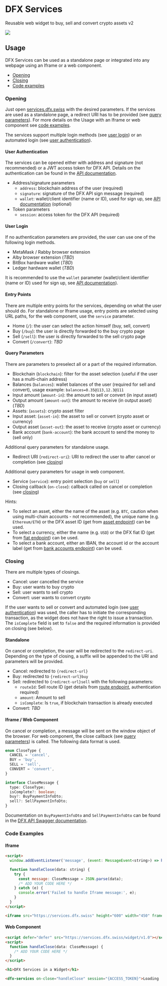 # DFX Services

Reusable web widget to buy, sell and convert crypto assets v2

![ ](https://content.dfx.swiss/img/v1/services/iframe.png)

## Usage

DFX Services can be used as a standalone page or integrated into any webpage using an Iframe or a web component.

- [Opening](#opening)
- [Closing](#closing)
- [Code examples](#code-examples)

### Opening

Just open [services.dfx.swiss](https://services.dfx.swiss/) with the desired parameters. If the services are used as a standalone page, a redirect URI has to be provided (see [query parameters](#query-parameters)). For more details on the Usage with an Iframe or web component see [code examples](#code-examples).

The services support multiple login methods (see [user login](#user-login)) or an automated login (see [user authentication](#user-authentication)).

#### User Authentication

The services can be opened either with address and signature (not recommended) or a JWT access token for DFX API. Details on the authentication can be found in the [API documentation](https://github.com/DFXswiss/api#registration).

- Address/signature parameters
  - `address`: blockchain address of the user (required)
  - `signature`: signature of the DFX API sign message (required)
  - `wallet`: wallet/client identifier (name or ID), used for sign up, see [API documentation](https://github.com/DFXswiss/api#initial-wallet-setup-optional) (optional)
- Token parameters
  - `session`: access token for the DFX API (required)

#### User Login

If no authentication parameters are provided, the user can use one of the following login methods.

- MetaMask / Rabby browser extension
- Alby browser extension (_TBD_)
- BitBox hardware wallet (_TBD_)
- Ledger hardware wallet (_TBD_)

It is recommended to use the `wallet` parameter (wallet/client identifier (name or ID) used for sign up, see [API documentation](https://github.com/DFXswiss/api#initial-wallet-setup-optional)).

#### Entry Points

There are multiple entry points for the services, depending on what the user should do. For standalone or Iframe usage, entry points are selected using URL paths, for the web component, use the `service` parameter.

- Home (`/`): the user can select the action himself (buy, sell, convert)
- Buy (`/buy`): the user is directly forwarded to the buy crypto page
- Sell (`/sell`): the user is directly forwarded to the sell crypto page
- Convert (`/convert`): _TBD_

#### Query Parameters

There are parameters to preselect all or a part of the required information.

- Blockchain (`blockchain`): filter for the asset selection (useful if the user has a multi-chain address)
- Balances (`balances`): wallet balances of the user (required for sell and convert), usage example: `balances=0.35@113,12.3@111`
- Input amount (`amount-in`): the amount to sell or convert (in input asset)
- Output amount (`amount-out`): the amount to receive (in output asset) (_TBD_)
- Assets: (`assets`): crypto asset filter
- Input asset: (`asset-in`): the asset to sell or convert (crypto asset or currency)
- Output asset (`asset-out`): the asset to receive (crypto asset or currency)
- Bank account (`bank-account`): the bank account to send the money to (sell only)

Additional query parameters for standalone usage.

- Redirect URI (`redirect-uri`): URI to redirect the user to after cancel or completion (see [closing](#closing))

Additional query parameters for usage in web component.

- Service (`service`): entry point selection (`buy` or `sell`)
- Closing callback (`on-close`): callback called on cancel or completion (see [closing](#closing))

Hints:

- To select an asset, either the name of the asset (e.g. `BTC`, caution when using multi-chain accounts - not recommended), the unique name (e.g. `Ethereum/ETH`) or the DFX asset ID (get from [asset endpoint](https://api.dfx.swiss/swagger#/Asset/AssetController_getAllAsset)) can be used.
- To select a currency, either the name (e.g. `USD`) or the DFX fiat ID (get from [fiat endpoint](https://api.dfx.swiss/swagger#/Fiat/FiatController_getAllFiat)) can be used.
- To select a bank account, either an IBAN, the account id or the account label (get from [bank accounts endpoint](https://api.dfx.swiss/swagger#/BankAccount/BankAccountController_getAllUserBankAccount)) can be used.

### Closing

There are multiple types of closings.

- Cancel: user cancelled the service
- Buy: user wants to buy crypto
- Sell: user wants to sell crypto
- Convert: user wants to convert crypto

If the user wants to sell or convert and automated login (see [user authentication](#user-authentication)) was used, the caller has to initiate the corresponding transaction, as the widget does not have the right to issue a transaction. The `isComplete` field is set to `false` and the required information is provided on closing (see below).

#### Standalone

On cancel or completion, the user will be redirected to the `redirect-uri`. Depending on the type of closing, a suffix will be appended to the URI and parameters will be provided.

- Cancel: redirected to `{redirect-url}`
- Buy: redirected to `{redirect-url}buy`
- Sell: redirected to `{redirect-url}sell` with the following parameters:
  - `routeId`: Sell route ID (get details from [route endpoint](https://api.dfx.swiss/swagger#/Sell/SellController_getSell), authentication required)
  - `amount`: Amount to sell
  - `isComplete`: Is `true`, if blockchain transaction is already executed
- Convert: _TBD_

#### Iframe / Web Component

On cancel or completion, a message will be sent on the window object of the browser. For web component, the close callback (see [query parameters](#query-parameters)) is called. The following data format is used.

```ts
enum CloseType {
  CANCEL = 'cancel',
  BUY = 'buy',
  SELL = 'sell',
  CONVERT = 'convert',
}

interface CloseMessage {
  type: CloseType;
  isComplete?: boolean;
  buy?: BuyPaymentInfoDto;
  sell?: SellPaymentInfoDto;
}
```

Documentation on `BuyPaymentInfoDto` and `SellPaymentInfoDto` can be found in the [DFX API Swagger documentation](https://api.dfx.swiss/).

### Code Examples

#### Iframe

```html
<script>
  window.addEventListener('message', (event: MessageEvent<string>) => handleClose(event.data));

  function handleClose(data: string) {
    try {
      const message: CloseMessage = JSON.parse(data);
      /* ADD YOUR CODE HERE */
    } catch (e) {
      console.error('Failed to handle Iframe message:', e);
    }
  }
</script>

<iframe src="https://services.dfx.swiss" height="600" width="450" frameborder="0" />
```

#### Web Component

```html
<script defer="defer" src="https://services.dfx.swiss/widget/v1.0"></script>
<script>
  function handleClose(data: CloseMessage) {
    /* ADD YOUR CODE HERE */
  }
</script>

<h1>DFX Services in a Widget</h1>

<dfx-services on-close="handleClose" session="{ACCESS_TOKEN}">Loading ...</dfx-services>
```
